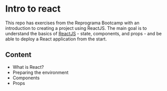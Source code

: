 # Intro to react
This repo has exercises from the Reprograma Bootcamp with an introduction to creating a project using ReactJS. 
The main goal is to understand the basics of [ReactJS](https://reactjs.org/) - state, components, and props - and be able to deploy a React application from the start.

## Content

- What is React?
- Preparing the environment
- Components
- Props